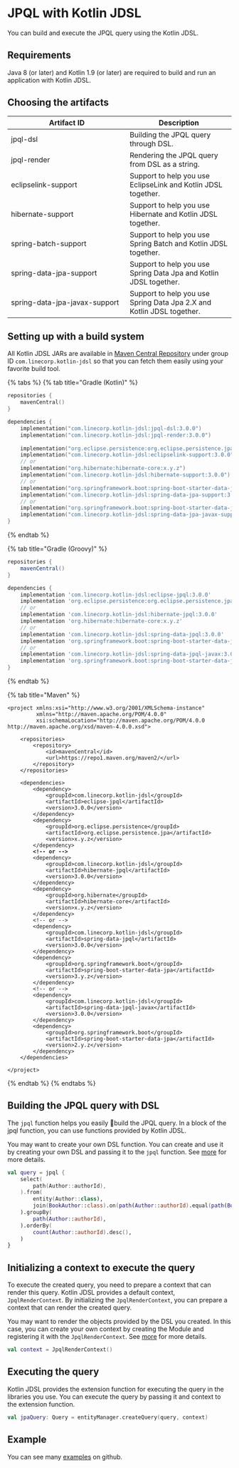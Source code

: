 # JPQL with Kotlin JDSL

You can build and execute the JPQL query using the Kotlin JDSL.

## Requirements <a href="#setting-up-with-a-build-system" id="setting-up-with-a-build-system"></a>

Java 8 (or later) and Kotlin 1.9 (or later) are required to build and run an application with Kotlin JDSL.

## Choosing the artifacts <a href="#setting-up-with-a-build-system" id="setting-up-with-a-build-system"></a>

<table><thead><tr><th width="251">Artifact ID</th><th>Description</th></tr></thead><tbody><tr><td>jpql-dsl</td><td>Building the JPQL query through DSL.</td></tr><tr><td>jpql-render</td><td>Rendering the JPQL query from DSL as a string.</td></tr><tr><td>eclipselink-support</td><td>Support to help you use EclipseLink and Kotlin JDSL together.</td></tr><tr><td>hibernate-support</td><td>Support to help you use Hibernate and Kotlin JDSL together.</td></tr><tr><td>spring-batch-support</td><td>Support to help you use Spring Batch and Kotlin JDSL together.</td></tr><tr><td>spring-data-jpa-support</td><td>Support to help you use Spring Data Jpa and Kotlin JDSL together.</td></tr><tr><td>spring-data-jpa-javax-support</td><td>Support to help you use Spring Data Jpa 2.X and Kotlin JDSL together.</td></tr></tbody></table>

## Setting up with a build system <a href="#setting-up-with-a-build-system" id="setting-up-with-a-build-system"></a>

All Kotlin JDSL JARs are available in [Maven Central Repository](https://central.sonatype.com/search?q=g%3Acom.linecorp.kotlin-jdsl) under group ID `com.linecorp.kotlin-jdsl` so that you can fetch them easily using your favorite build tool.

{% tabs %}
{% tab title="Gradle (Kotlin)" %}
```kotlin
repositories {
    mavenCentral()
}

dependencies {
    implementation("com.linecorp.kotlin-jdsl:jpql-dsl:3.0.0")
    implementation("com.linecorp.kotlin-jdsl:jpql-render:3.0.0")
    
    implementation("org.eclipse.persistence:org.eclipse.persistence.jpa:x.y.z")
    implementation("com.linecorp.kotlin-jdsl:eclipselink-support:3.0.0")
    // or
    implementation("org.hibernate:hibernate-core:x.y.z")
    implementation("com.linecorp.kotlin-jdsl:hibernate-support:3.0.0")
    // or
    implementation("org.springframework.boot:spring-boot-starter-data-jpa:3.y.z")
    implementation("com.linecorp.kotlin-jdsl:spring-data-jpa-support:3.0.0")
    // or
    implementation("org.springframework.boot:spring-boot-starter-data-jpa:2.7.z")
    implementation("com.linecorp.kotlin-jdsl:spring-data-jpa-javax-support:3.0.0")
}
```
{% endtab %}

{% tab title="Gradle (Groovy)" %}
```groovy
repositories {
    mavenCentral()
}

dependencies {
    implementation 'com.linecorp.kotlin-jdsl:eclipse-jpql:3.0.0'
    implementation 'org.eclipse.persistence:org.eclipse.persistence.jpa:x.y.z'
    // or
    implementation 'com.linecorp.kotlin-jdsl:hibernate-jpql:3.0.0'
    implementation 'org.hibernate:hibernate-core:x.y.z'
    // or
    implementation 'com.linecorp.kotlin-jdsl:spring-data-jpql:3.0.0'
    implementation 'org.springframework.boot:spring-boot-starter-data-jpa:3.y.z'
    // or
    implementation 'com.linecorp.kotlin-jdsl:spring-data-jpql-javax:3.0.0'
    implementation 'org.springframework.boot:spring-boot-starter-data-jpa:2.y.z'
}
```
{% endtab %}

{% tab title="Maven" %}
<pre class="language-markup"><code class="lang-markup">&#x3C;project xmlns:xsi="http://www.w3.org/2001/XMLSchema-instance"
         xmlns="http://maven.apache.org/POM/4.0.0"
         xsi:schemaLocation="http://maven.apache.org/POM/4.0.0 http://maven.apache.org/xsd/maven-4.0.0.xsd">
         
    &#x3C;repositories>
        &#x3C;repository>
            &#x3C;id>mavenCentral&#x3C;/id>
            &#x3C;url>https://repo1.maven.org/maven2/&#x3C;/url>
        &#x3C;/repository>
    &#x3C;/repositories>
    
    &#x3C;dependencies>
        &#x3C;dependency>
            &#x3C;groupId>com.linecorp.kotlin-jdsl&#x3C;/groupId>
            &#x3C;artifactId>eclipse-jpql&#x3C;/artifactId>
            &#x3C;version>3.0.0&#x3C;/version>
        &#x3C;/dependency>
        &#x3C;dependency>
            &#x3C;groupId>org.eclipse.persistence&#x3C;/groupId>
            &#x3C;artifactId>org.eclipse.persistence.jpa&#x3C;/artifactId>
            &#x3C;version>x.y.z&#x3C;/version>
        &#x3C;/dependency>
<strong>        &#x3C;!-- or -->
</strong>        &#x3C;dependency>
            &#x3C;groupId>com.linecorp.kotlin-jdsl&#x3C;/groupId>
            &#x3C;artifactId>hibernate-jpql&#x3C;/artifactId>
            &#x3C;version>3.0.0&#x3C;/version>
        &#x3C;/dependency>
        &#x3C;dependency>
            &#x3C;groupId>org.hibernate&#x3C;/groupId>
            &#x3C;artifactId>hibernate-core&#x3C;/artifactId>
            &#x3C;version>x.y.z&#x3C;/version>
        &#x3C;/dependency>
        &#x3C;!-- or -->
        &#x3C;dependency>
            &#x3C;groupId>com.linecorp.kotlin-jdsl&#x3C;/groupId>
            &#x3C;artifactId>spring-data-jpql&#x3C;/artifactId>
            &#x3C;version>3.0.0&#x3C;/version>
        &#x3C;/dependency>
        &#x3C;dependency>
            &#x3C;groupId>org.springframework.boot&#x3C;/groupId>
            &#x3C;artifactId>spring-boot-starter-data-jpa&#x3C;/artifactId>
            &#x3C;version>3.y.z&#x3C;/version>
        &#x3C;/dependency>
        &#x3C;!-- or -->
        &#x3C;dependency>
            &#x3C;groupId>com.linecorp.kotlin-jdsl&#x3C;/groupId>
            &#x3C;artifactId>spring-data-jpql-javax&#x3C;/artifactId>
            &#x3C;version>3.0.0&#x3C;/version>
        &#x3C;/dependency>
        &#x3C;dependency>
            &#x3C;groupId>org.springframework.boot&#x3C;/groupId>
            &#x3C;artifactId>spring-boot-starter-data-jpa&#x3C;/artifactId>
            &#x3C;version>2.y.z&#x3C;/version>
        &#x3C;/dependency>
    &#x3C;/dependencies>

&#x3C;/project>
</code></pre>
{% endtab %}
{% endtabs %}

## Building the JPQL query with DSL

The `jpql` function helps you easily build the JPQL query. In a block of the jpql function, you can use functions provided by Kotlin JDSL.&#x20;

You may want to create your own DSL function. You can create and use it by creating your own DSL and passing it to the `jpql` function. See [more](customizing.md) for more details.

```kotlin
val query = jpql {
    select(
        path(Author::authorId),
    ).from(
        entity(Author::class),
        join(BookAuthor::class).on(path(Author::authorId).equal(path(BookAuthor::authorId))),
    ).groupBy(
        path(Author::authorId),
    ).orderBy(
        count(Author::authorId).desc(),
    )
}
```

## Initializing a context to execute the query

To execute the created query, you need to prepare a context that can render this query. Kotlin JDSL provides a default context, `JpqlRenderContext`. By initializing the `JpqlRenderContext`, you can prepare a context that can render the created query.&#x20;

You may want to render the objects provided by the DSL you created. In this case, you can create your own context by creating the Module and registering it with the `JpqlRenderContext`. See [more](customizing.md) for more details.

```kotlin
val context = JpqlRenderContext()
```

## Executing the query

Kotlin JDSL provides the extension function for executing the query in the libraries you use. You can execute the query by passing it and context to the extension function.

```kotlin
val jpaQuery: Query = entityManager.createQuery(query, context)
```

## Example

You can see many [examples](https://github.com/line/kotlin-jdsl/tree/main/example) on github.
